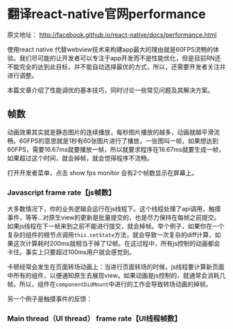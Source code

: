 # 翻译react-native官网performance

原文地址： http://facebook.github.io/react-native/docs/performance.html

使用react native 代替webview技术来构建app最大的理由就是60FPS流畅的体验。我们尽可能的让开发者可以专注于app开发而不是性能优化，但是目前RN还不能完全的达到此目标，并不能自动选择最优的方式，所以，还需要开发者关注并进行调整。

本篇文章介绍了性能调优的基本技巧，同时讨论一些常见问题及其解决方案。
## 帧数
动画效果其实就是静态图片的连续播放，每秒图片播放的越多，动画就越平滑流畅。60FPS的意思就是1秒有60张图片进行了播放，一张图叫一帧，如果想达到60FPS，需要16.67ms就要播放一帧，所以就要求程序在16.67ms就要生成一帧，如果超过这个时间，就会掉帧，就会觉得程序不流畅。

打开开发者菜单，点击 show fps monitor 会有2个帧数显示在屏幕上。
### Javascript frame rate【js帧数】
大多数情况下，你的业务逻辑会运行在js线程下。这个线程处理了api调用，触摸事件，等等...对原生view的更新是批量提交的，也是尽力保持在每帧之前提交。如果js线程在下一帧来到之前不能进行提交，就会掉帧。举个例子，如果你在一个复杂的组件的根节点调用`this.setState`方法，就会导致一次复杂的diff计算，如果这次计算耗时200ms就相当于掉了12帧。在这过程中，所有js控制的动画都会卡住。事实上只要超过100ms用户就会感觉到。

卡顿经常会发生在页面转场动画上：当进行页面转场的时候，js线程要计算新页面中所有的组件，以便通知原生去展现view。如果动画是js控制的，就通常会消耗几帧。所以，组件在`componentDidMount`中进行的工作会导致转场动画的掉帧。

另一个例子是触摸事件的反馈：
### Main thread（UI thread） frame rate【UI线程帧数】




